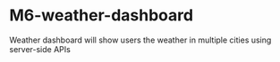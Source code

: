 # M6-weather-dashboard
Weather dashboard will show users the weather in multiple cities using server-side APIs
